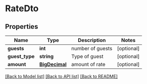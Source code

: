 # RateDto

## Properties
Name | Type | Description | Notes
------------ | ------------- | ------------- | -------------
**guests** | **int** | number of guests | [optional] 
**guest_type** | **string** | Type of guest | [optional] 
**amount** | [**BigDecimal**](BigDecimal.md) | amount of rate | [optional] 

[[Back to Model list]](../README.md#documentation-for-models) [[Back to API list]](../README.md#documentation-for-api-endpoints) [[Back to README]](../README.md)

